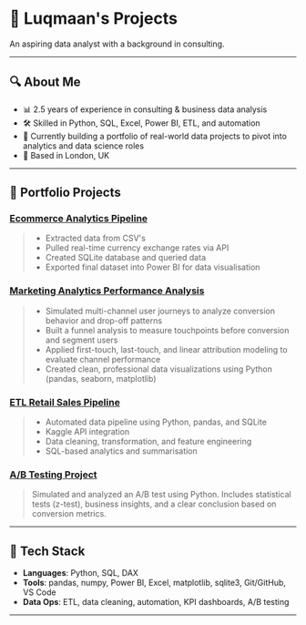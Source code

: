 # 👋 Luqmaan's Projects

An aspiring data analyst with a background in consulting.

---

## 🔍 About Me

- 📊 2.5 years of experience in consulting & business data analysis
- 🛠️ Skilled in Python, SQL, Excel, Power BI, ETL, and automation
- 🚀 Currently building a portfolio of real-world data projects to pivot into analytics and data science roles
- 📍 Based in London, UK

---

## 💼 Portfolio Projects

### [Ecommerce Analytics Pipeline](https://github.com/Luqmaan2000/ecommerce-analytics-pipeline)
> - Extracted data from CSV's
> - Pulled real-time currency exchange rates via API
> - Created SQLite database and queried data
> - Exported final dataset into Power BI for data visualisation

### [Marketing Analytics Performance Analysis](https://github.com/Luqmaan2000/marketing-analytics-performance-analyst)
> - Simulated multi-channel user journeys to analyze conversion behavior and drop-off patterns  
> - Built a funnel analysis to measure touchpoints before conversion and segment users  
> - Applied first-touch, last-touch, and linear attribution modeling to evaluate channel performance  
> - Created clean, professional data visualizations using Python (pandas, seaborn, matplotlib)

### [ETL Retail Sales Pipeline](https://github.com/Luqmaan2000/etl-retail-sales-pipeline)
> - Automated data pipeline using Python, pandas, and SQLite  
> - Kaggle API integration  
> - Data cleaning, transformation, and feature engineering  
> - SQL-based analytics and summarisation

### [A/B Testing Project](https://github.com/Luqmaan2000/A-B-Testing-experimental-analysis)
>  Simulated and analyzed an A/B test using Python.
> Includes statistical tests (z-test), business insights, and a clear conclusion based on conversion metrics.


---

## 🧰 Tech Stack

- **Languages**: Python, SQL, DAX
- **Tools**: pandas, numpy, Power BI, Excel, matplotlib, sqlite3, Git/GitHub, VS Code
- **Data Ops**: ETL, data cleaning, automation, KPI dashboards, A/B testing

---

